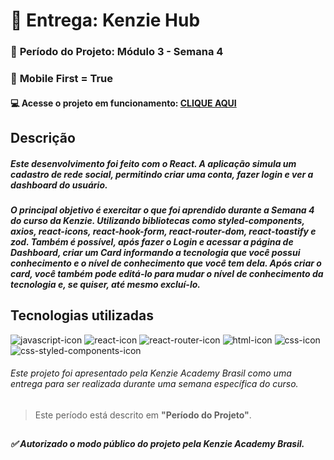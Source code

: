 # 🏁 Entrega: Kenzie Hub

### :date: **Período do Projeto:** Módulo 3 - Semana 4
### :iphone: **Mobile First =** True
#### :computer: Acesse o projeto em funcionamento: [CLIQUE AQUI](https://kenzie-hub-react-red.vercel.app) 

## **Descrição**
##### Este desenvolvimento foi feito com o React. A aplicação simula um cadastro de rede social, permitindo criar uma conta, fazer login e ver a dashboard do usuário.

##### O principal objetivo é exercitar o que foi aprendido durante a Semana 4 do curso da Kenzie. Utilizando bibliotecas como styled-components, axios, react-icons, react-hook-form, react-router-dom, react-toastify e zod. Também é possível, após fazer o Login e acessar a página de Dashboard, criar um Card informando a tecnologia que você possui conhecimento e o nível de conhecimento que você tem dela. Após criar o card, você também pode editá-lo para mudar o nível de conhecimento da tecnologia e, se quiser, até mesmo excluí-lo.

## Tecnologias utilizadas

<div>
    <img src="https://img.shields.io/badge/JavaScript-F7DF1E?style=for-the-badge&logo=javascript&logoColor=black" alt="javascript-icon">
    <img src="https://img.shields.io/badge/React-20232A?style=for-the-badge&logo=react&logoColor=61DAFB" alt="react-icon">
    <img src="https://img.shields.io/badge/React_Router-CA4245?style=for-the-badge&logo=react-router&logoColor=white" alt="react-router-icon">
    <img src="https://img.shields.io/badge/HTML5-E34F26?style=for-the-badge&logo=html5&logoColor=white" alt="html-icon">
    <img src="https://img.shields.io/badge/CSS3-1572B6?style=for-the-badge&logo=css3&logoColor=white" alt="css-icon">
    <img src="https://img.shields.io/badge/styled--components-DB7093?style=for-the-badge&logo=styled-components&logoColor=white" alt="css-styled-components-icon">
</div>

###### Este projeto foi apresentado pela Kenzie Academy Brasil como uma entrega para ser realizada durante uma semana específica do curso.
> Este período está descrito em **"Período do Projeto"**.
##
##### :white_check_mark: Autorizado o modo público do projeto pela Kenzie Academy Brasil.
